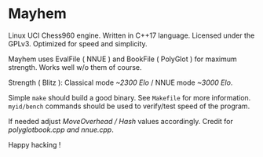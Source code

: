 # Mayhem

Linux UCI Chess960 engine.
Written in C++17 language.
Licensed under the GPLv3.
Optimized for speed and simplicity.

Mayhem uses EvalFile ( NNUE ) and BookFile ( PolyGlot ) for maximum strength.
Works well w/o them of course.

Strength ( Blitz ): Classical mode _~2300 Elo_ / NNUE mode _~3000 Elo_.

Simple `make` should build a good binary.
See `Makefile` for more information.
`myid/bench` commands should be used to verify/test speed of the program.

If needed adjust _MoveOverhead / Hash_ values accordingly.
Credit for _polyglotbook.cpp and nnue.cpp_.

Happy hacking !
